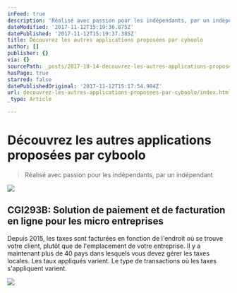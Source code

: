 ```yaml
---
inFeed: true
description: 'Réalisé avec passion pour les indépendants, par un indépendant'
dateModified: '2017-11-12T15:19:36.875Z'
datePublished: '2017-11-12T15:19:37.385Z'
title: Découvrez les autres applications proposées par cyboolo
author: []
publisher: {}
via: {}
sourcePath: _posts/2017-10-14-decouvrez-les-autres-applications-proposees-par-cyboolo.md
hasPage: true
starred: false
datePublishedOriginal: '2017-11-12T15:17:54.904Z'
url: decouvrez-les-autres-applications-proposees-par-cyboolo/index.html
_type: Article

---
```

# Découvrez les autres applications proposées par cyboolo

> Réalisé avec passion pour les indépendants, par un indépendant

![](https://the-grid-user-content.s3-us-west-2.amazonaws.com/956d7b72-baa4-423e-802f-6f6d6570dba0.png)

<article style=""><h1>CGI293B: Solution de paiement et de facturation en ligne pour les micro entreprises</h1><p>Depuis 2015, les taxes sont facturées en fonction de l'endroit où se trouve votre client, plutôt que de l'emplacement de votre entreprise. Il y a maintenant plus de 40 pays dans lesquels vous devez gérer les taxes locales. Les taux appliqués varient. Le type de transactions où les taxes s'appliquent varient.</p></article>

![](https://the-grid-user-content.s3-us-west-2.amazonaws.com/657e0cbc-09c8-4b79-a0e4-45cd5edcb43d.jpg)